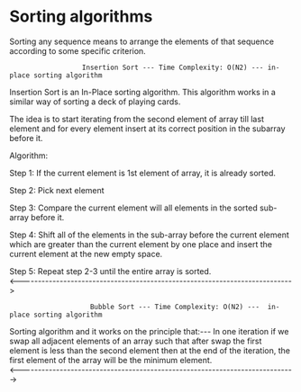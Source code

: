 # Sorting algorithms
 Sorting any sequence means to arrange the elements of that sequence according to some specific criterion.
 
                      Insertion Sort --- Time Complexity: O(N2) --- in-place sorting algorithm
Insertion Sort is an In-Place sorting algorithm. This algorithm works in a similar way of sorting a deck of playing cards.

The idea is to start iterating from the second element of array till last element and for every element insert at its correct position in the subarray before it.

Algorithm:

Step 1: If the current element is 1st element of array, 
        it is already sorted.
        
Step 2: Pick next element

Step 3: Compare the current element will all elements 
        in the sorted sub-array before it.
        
Step 4: Shift all of the elements in the sub-array before 
        the current element which are greater than the current 
        element by one place and insert the current element 
        at the new empty space.
        
Step 5: Repeat step 2-3 until the entire array is sorted.<br>
<--------------------------------------------------------------------------->

                        Bubble Sort --- Time Complexity: O(N2) ---  in-place sorting algorithm

Sorting algorithm and it works on the principle that:---
In one iteration if we swap all adjacent elements of an array such that after swap the first element is less than the second element then at the end of the iteration, the first element of the array will be the minimum element. <br>
<---------------------------------------------------------------------------->
                        

